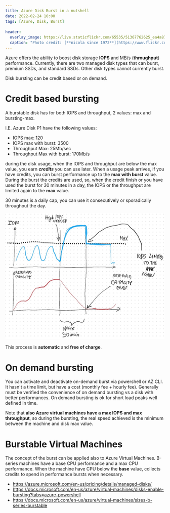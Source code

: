 ```yaml
---
title: Azure Disk Burst in a nutshell
date: 2022-02-24 10:00
tags: [Azure, Disk, Burst]

header:
  overlay_image: https://live.staticflickr.com/65535/51367762625_ea4a871300_h.jpg
  caption: "Photo credit: [**nicola since 1972**](https://www.flickr.com/photos/15216811@N06/51367762625)"
---
```


Azure offers the ability to boost disk storage **IOPS** and MB/s (**throughput**) performance. Currently, there are two managed disk types that can burst, premium SSDs, and standard SSDs. Other disk types cannot currently burst.

Disk bursting can be credit based or on demand.

# Credit based bursting
A burstable disk has for both IOPS and throughput, 2 values: max and bursting-max. 

I.E. Azure Disk P1 have the following values:
* IOPS max: 120
* IOPS max with burst: 3500
* Throughput Max: 25Mb/sec
* Throughput Max with burst: 170Mb/s 

during the disk usage, when the IOPS and throughput are below the max value, you earn _**credits**_ you can use later. When a usage peak arrives, if you have credits, you can burst performance up to the **max with burst** value. During the burst the credits are used, so, when the credit finish or you have used the burst for 30 minutes in a day, the IOPS or the throughput are limited again to the **max** value. 

30 minutes is a daily cap, you can use it consecutively or sporadically throughout the day.

![credit based bursting explained](../../assets/post/2022/disk-bursting.png)
 
This process is **automatic** and **free of charge**.

# On demand bursting
You can activate and deactivate on-demand burst via powershell or AZ CLI. It hasn't a time limit, but have a cost (monthly fee + hourly fee). Generally must be verified the convenience of on demand bursting vs a disk with better performances. On demand bursting is ok for short load peaks well defined in time.

Note that **also Azure virtual machines have a max IOPS and max throughput**, so during the bursting, the real speed achieved is the minimum between the machine and disk max value.

# Burstable Virtual Machines
The concept of the burst can be applied also to Azure Virtual Machines. B-series machines have a base CPU performance and a max CPU performance. When the machine have CPU below the **base** value, collects credits to spend in performance bursts when necessary. 

* https://azure.microsoft.com/en-us/pricing/details/managed-disks/ 
* https://docs.microsoft.com/en-us/azure/virtual-machines/disks-enable-bursting?tabs=azure-powershell
* https://docs.microsoft.com/en-us/azure/virtual-machines/sizes-b-series-burstable

